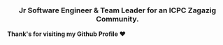 

<h3 align="center"> Jr Software Engineer & Team Leader for an ICPC Zagazig Community. </h3>

  
<b>Thank's for visiting my Github Profile ❤️</b>
</div>
